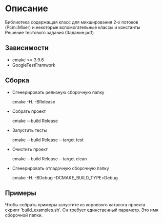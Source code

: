 # Описание

Библиотека содержащая класс для микширования 2-х потоков (Pcm::Mixer) и некоторые вспомогательные классы и константы
Решение тестового задания (Задание.pdf)

## Зависимости

- cmake >= 3.9.6
- GoogleTestFramwork

## Сборка

- Сгенерировать релизную сборочную папку

    cmake -H. -BRelease
    
- Собрать проект

    cmake --build Release
    
- Запустить тесты

    cmake --build Release --target test
    
- Очистить проект

    cmake --build Release --target clean
    
- Сгенерировать отладочную сборочную папку

    cmake -H. -BDebug -DCMAKE_BUILD_TYPE=Debug

## Примеры

Чтобы собрать примеры запустите из корневого каталога проекта скрипт 'build_examples.sh'. Он требует единственный параметр.
Это имя сборочной папки.


